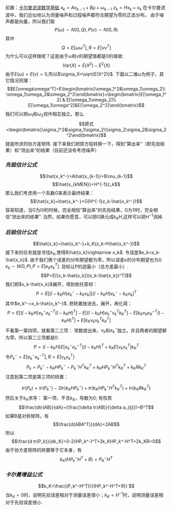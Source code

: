前置：[卡尔曼滤波数学基础](卡尔曼数学基础)
$x_k=Ax_{k-1}+B\mu+\omega_{k-1}$
$z_k=Hx_k+v_k$
在卡尔曼滤波中，我们近似地认为测量噪声和过程噪声都符合期望为零的正态分布。
由于噪声都是向量，所以我们取
$$P(\omega)\sim N(0,Q),P(v)\sim N(0,R)$$
其中
$$Q=E[\omega\omega^T],R=E[vv^T]$$
为什么可以这样做呢？这是由于$\omega$和$v$的期望值都是0的缘故:
$$Var(X)=E(X^2)-E^2(X)$$
由于$E(\omega)=E(v)=0$,所以$\sigma_X=\sqrt{E(X^2)}$.
下面以二维$\omega$为例子，其它情况同理：
$$E[\omega\omega^T]=E\begin{bmatrix}\omega_1^2&\omega_1\omega_2\\ \omega_1\omega_2&\omega_2^2\end{bmatrix}=\begin{bmatrix}E[\omega_1^2] & E[\omega_1\omega_2]\\ E[\omega_1\omega^2]&E[\omega_2^2]\end{bmatrix}$$
我们可以把$\omega_1$和$\omega_2$视作相互独立，那么
$$原式=\begin{bmatrix}\sigma_1^2&\sigma_1\sigma_2\\\sigma_2\sigma_2&\sigma_2^2\end{bmatrix}$$
就是所求的协方差矩阵.
接下来我们把原方程转换一下，得到“算出来”（即先验结果）和“测出来”的结果（目前还没有考虑噪声）
### ***先验估计公式***
$$\hat{x_k^-}=A\hat{x_{k-1}}+B\mu_{k-1}$$
$$\hat{x_{kMEN}}=H^{-1}z_k$$
那么我们考虑用一个系数$G$来表示最终结果：
$$\hat{x_k}=\hat{x_k^-}+G(H^{-1}z_k-\hat{x_k^-})$$
容易知道，当G为$0I$的时候，完全相信“算出来”的先验结果，G为$1I$时，完全相信“测出来的结果”.
当然，如果你愿意，可以把G换元成$k_KH$,这样可以把$H^{-1}$消掉.
### ***后验估计公式***
$$\hat{x_k}=\hat{x_k^-}+k_K(z_k-H\hat{x_k^-})$$
接下来的任务就是寻找$k_K$,使得$\hat{x_k}\rightarrow x_k$.
令误差$e_k=x_k-\hat{x_k}$.
由于我们俩个误差的分布期望都为零，所以误差$e$的分布期望也为0.
$e_k \sim N(0,P)$,$P=E[e_ke_k^T]$.
目标让P的迹最小（总方差最小）. 
$$P=E[(x_k-\hat{x_k})(x_k-\hat{x_k})^T]$$
我们把$x_k-\hat{x_k}$展开，得到依托答辩：
$$P=E[(I-k_KH)e_k^--k_Kv_k][(I-k_KH)e_k^--k_Kv_k]^T$$
其中$e_k^-=x_k-\hat{x_k^-}$.
把转置放进去，展开，再化简：
$$P=E[(I-k_KH)e_k^-e_k^{-T}(I-k_KH)^T]-E[(I-k_KH)e_k^-v_k^Tk_K^T]-E[k_Kv_ke_K^{-T}(I-k_KH)^T]+E[k_Kv_kv_k^Tk_K^T]$$
不看第一第四项，就看第二三项：
常数提出来，$v_k$和$e_k^-$独立，并且两者的期望都为零，所以第二三项都是0.
$$P=(I-k_KH)E[e_k^-e_k^{-T}](I-k_KH)^T+k_KE[v_kv_k^T]k_K^T$$
令$P_k^-=E[e_k^-e_k^{-T}],R=E[v_kv_k^T]$
$$P_k=P_k^--k_KHP_k^--P_k^-H^Tk_K^T+k_KHP_k^-H^Tk_K^T+k_KRk_K^T$$
注意到第二项是第三项的转置：

$$tr(P_k)=tr(P_k^-)-2tr(k_KHP_k^-)+tr(k_KHP_k^-H^Tk_K^T)+tr(k_KRk_K^T)$$
然后关于$k_K$求导：
第一项，不含$k_K$，导数为0;
有性质
$$\frac{dtr(AB)}{dA}=(\frac{\delta tr(AB)}{\delta a_{ij}})=B^T$$
如果B是对称矩阵，有
$$\frac{d(ABA^T)}{dA}=2AB$$
所以
$$\frac{d tr(P_k)}{dk_K}=0-2(HP_k^-)^T+2k_KHP_k^-H^T+2k_KR=0$$
由于协方差矩阵的转置等于它本身，有
$$k_K(HP_k^-H^T+R)=P_K^-H^T$$
### ***卡尔曼增益公式***
$$k_K=\frac{(P_k^-H^T)}{(HP_k^-H^T+R)} $$
当$k_K=0$时，说明先验误差相对于测量误差很小；$k_K=H^{-1}$时，说明测量误差相对于先验误差很小.
